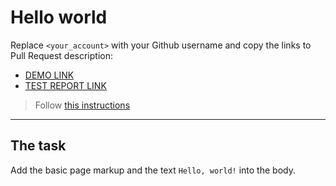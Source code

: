 # Hello world
Replace `<your_account>` with your Github username and copy the links to Pull Request description:
- [DEMO LINK](https://plankton9991.github.io/layout_hello-world/)
- [TEST REPORT LINK](https://plankton9991.github.io/layout_hello-world/report/html_report/)

> Follow [this instructions](https://mate-academy.github.io/layout_task-guideline/#how-to-solve-the-layout-tasks-on-github)
___

## The task
Add the basic page markup and the text `Hello, world!` into the body.

